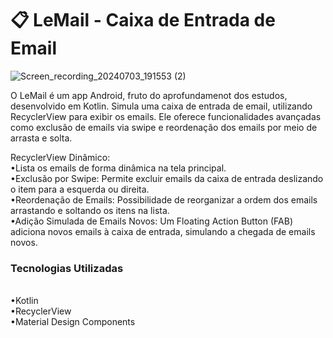 # 📋 LeMail - Caixa de Entrada de Email

![Screen_recording_20240703_191553 (2)](https://github.com/ant-lincoln/lemail-recyclerview/assets/19896054/0d1c1cdc-351c-4470-b884-9c164975d26f)

O LeMail é um app Android, fruto do aprofundamenot dos estudos, desenvolvido em Kotlin. Simula uma caixa de entrada de email, utilizando RecyclerView para exibir os emails. Ele oferece funcionalidades avançadas como exclusão de emails via swipe e reordenação dos emails por meio de arrasta e solta.

RecyclerView Dinâmico: 
<br>•Lista os emails de forma dinâmica na tela principal.
<br>•Exclusão por Swipe: Permite excluir emails da caixa de entrada deslizando o item para a esquerda ou direita.
<br>•Reordenação de Emails: Possibilidade de reorganizar a ordem dos emails arrastando e soltando os itens na lista.
<br>•Adição Simulada de Emails Novos: Um Floating Action Button (FAB) adiciona novos emails à caixa de entrada, simulando a chegada de emails novos.

### Tecnologias Utilizadas
<br>•Kotlin
<br>•RecyclerView
<br>•Material Design Components
